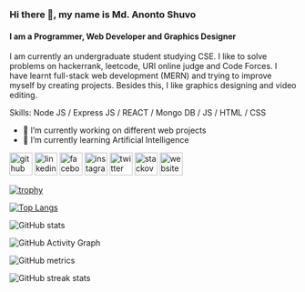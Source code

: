 ### Hi there 👋, my name is Md. Anonto Shuvo
#### I am a Programmer, Web Developer and Graphics Designer
I am currently an undergraduate student studying CSE. I like to solve problems on hackerrank, leetcode, URI online judge and Code Forces. I have learnt full-stack web development (MERN) and trying to improve myself by creating projects. Besides this, I like graphics designing and video editing. 

Skills: Node JS / Express JS / REACT / Mongo DB / JS / HTML / CSS

- 🔭 I’m currently working on different web projects 
- 🌱 I’m currently learning Artificial Intelligence  


[<img src='https://cdn.jsdelivr.net/npm/simple-icons@3.0.1/icons/github.svg' alt='github' height='40'>](https://github.com/shuvo-99)  [<img src='https://cdn.jsdelivr.net/npm/simple-icons@3.0.1/icons/linkedin.svg' alt='linkedin' height='40'>](https://www.linkedin.com/in/md-anonto-shuvo/)  [<img src='https://cdn.jsdelivr.net/npm/simple-icons@3.0.1/icons/facebook.svg' alt='facebook' height='40'>](https://www.facebook.com/AnontoShuvo.99)  [<img src='https://cdn.jsdelivr.net/npm/simple-icons@3.0.1/icons/instagram.svg' alt='instagram' height='40'>](https://www.instagram.com/anvo.99/)  [<img src='https://cdn.jsdelivr.net/npm/simple-icons@3.0.1/icons/twitter.svg' alt='twitter' height='40'>](https://twitter.com/AnontoShuvo)  [<img src='https://cdn.jsdelivr.net/npm/simple-icons@3.0.1/icons/stackoverflow.svg' alt='stackoverflow' height='40'>](https://stackoverflow.com/users/users/19209002/anonto-shuvo)  [<img src='https://cdn.jsdelivr.net/npm/simple-icons@3.0.1/icons/icloud.svg' alt='website' height='40'>](https://md-anonto-shuvo-portfolio.netlify.app/)  

[![trophy](https://github-profile-trophy.vercel.app/?username=shuvo-99)](https://github.com/ryo-ma/github-profile-trophy)

[![Top Langs](https://github-readme-stats.vercel.app/api/top-langs/?username=shuvo-99)](https://github.com/anuraghazra/github-readme-stats)

![GitHub stats](https://github-readme-stats.vercel.app/api?username=shuvo-99&show_icons=true&count_private=true)  

![GitHub Activity Graph](https://activity-graph.herokuapp.com/graph?username=shuvo-99)  

![GitHub metrics](https://metrics.lecoq.io/shuvo-99)  

![GitHub streak stats](https://github-readme-streak-stats.herokuapp.com/?user=shuvo-99)  



